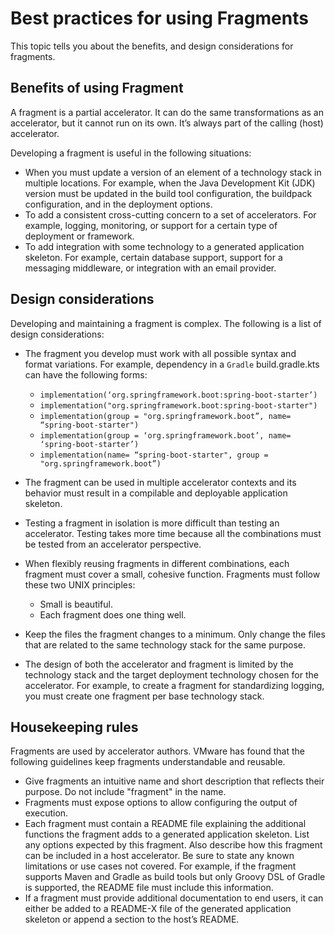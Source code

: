 # Best practices for using Fragments

This topic tells you about the benefits, and design considerations for fragments.

## Benefits of using Fragment

A fragment is a partial accelerator. It can do the same transformations as an accelerator, but
it cannot run on its own. It’s always part of the calling (host) accelerator.

Developing a fragment is useful in the following situations:

- When you must update a version of an element of a technology stack in multiple locations.
For example, when the Java Development Kit (JDK) version must be updated in the build tool
configuration, the buildpack configuration, and in the deployment options.
- To add a consistent cross-cutting concern to a set of accelerators. For example, logging, monitoring,
or support for a certain type of deployment or framework.
- To add integration with some technology to a generated application skeleton.
For example, certain database support, support for a messaging middleware, or
integration with an email provider.

## <a id="design-considerations"></a> Design considerations

Developing and maintaining a fragment is complex. The following is a list of design considerations:

- The fragment you develop must work with all possible syntax and format
variations. For example, dependency in a `Gradle` build.gradle.kts can have the following forms:

  - `implementation(‘org.springframework.boot:spring-boot-starter’)`
  - `implementation("org.springframework.boot:spring-boot-starter")`
  - `implementation(group = "org.springframework.boot”, name= “spring-boot-starter")`
  - `implementation(group = ‘org.springframework.boot’, name= ‘spring-boot-starter’)`
  - `implementation(name= “spring-boot-starter", group = "org.springframework.boot”)`

- The fragment can be used in multiple accelerator contexts and its behavior must result in a compilable
and deployable application skeleton.
- Testing a fragment in isolation is more difficult than testing an accelerator. Testing takes more
time because all the combinations must be tested from an accelerator perspective.
- When flexibly reusing fragments in different combinations, each fragment must cover a small,
cohesive function. Fragments must follow these two UNIX principles:

  - Small is beautiful.
  - Each fragment does one thing well.

- Keep the files the fragment changes to a minimum. Only change the files that are related to the same
technology stack for the same purpose.
- The design of both the accelerator and fragment is limited by the technology stack and the target
deployment technology chosen for the accelerator. For example, to create a fragment for
standardizing logging, you must create one fragment per base technology stack.

## <a id="housekeeping"></a> Housekeeping rules

Fragments are used by accelerator authors. VMware has found that the following guidelines keep
fragments understandable and reusable.

- Give fragments an intuitive name and short description that reflects their purpose. Do not include "fragment" in the name.
- Fragments must expose options to allow configuring the output of execution.
- Each fragment must contain a README file explaining the additional functions the fragment adds
to a generated application skeleton. List any options expected by this fragment.
Also describe how this fragment can be included in a host accelerator.  Be sure to state
any known limitations or use cases not covered. For
example, if the fragment supports Maven and Gradle as build tools but only Groovy DSL of Gradle is
supported, the README file must include this information.
- If a fragment must provide additional documentation to end users, it can either be added to a README-X
file of the generated application skeleton or append a section to the host’s README.
